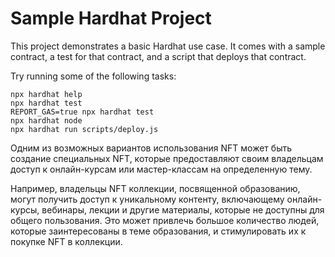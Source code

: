 # Sample Hardhat Project

This project demonstrates a basic Hardhat use case. It comes with a sample contract, a test for that contract, and a script that deploys that contract.

Try running some of the following tasks:

```shell
npx hardhat help
npx hardhat test
REPORT_GAS=true npx hardhat test
npx hardhat node
npx hardhat run scripts/deploy.js
```

Одним из возможных вариантов использования NFT может быть создание специальных NFT, которые предоставляют своим владельцам доступ к онлайн-курсам или мастер-классам на определенную тему.

Например, владельцы NFT коллекции, посвященной образованию, могут получить доступ к уникальному контенту, включающему онлайн-курсы, вебинары, лекции и другие материалы, которые не доступны для общего пользования. Это может привлечь большое количество людей, которые заинтересованы в теме образования, и стимулировать их к покупке NFT в коллекции.

